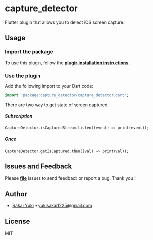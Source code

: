 # capture_detector

Flutter plugin that allows you to detect iOS screen capture.

## Usage
### Import the package
To use this plugin, follow the [**plugin installation instructions**](https://pub.dev/packages/capture_detector#-installing-tab-).

### Use the plugin
Add the following import to your Dart code:
```dart
import 'package:capture_detector/capture_detector.dart';
```

There are two way to get state of screen captured.

##### Subscription
```dart
CaptureDetector.isCapturedStream.listen((event) => print(event));
```

##### Once
```dart
CaptureDetector.getIsCaptured.then((val) => print(val));
```

## Issues and Feedback
Please [**file**](https://github.com/yukisakai1225/capture_detector/issues/new) issues to send feedback or report a bug. Thank you !

## Author
- [Sakai Yuki](https://github.com/yukisakai1225) • <yukisakai1225@gmail.com>

## License

MIT